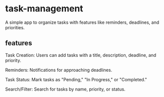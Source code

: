 # task-management
 A simple app to organize tasks with features like reminders, deadlines, and priorities.
 
 ## features

Task Creation: Users can add tasks with a title, description, deadline, and priority.

Reminders: Notifications for approaching deadlines.

Task Status: Mark tasks as "Pending," "In Progress," or "Completed."

Search/Filter: Search for tasks by name, priority, or status.



